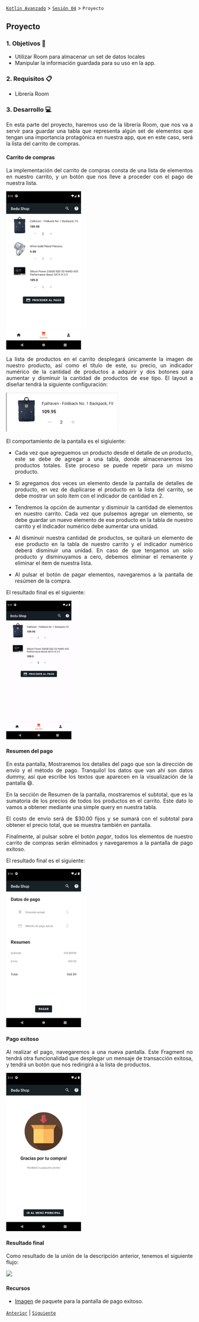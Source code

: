 [`Kotlin Avanzado`](../../Readme.md) > [`Sesión 04`](../Readme.md) > `Proyecto`

## Proyecto

<div style="text-align: justify;">

### 1. Objetivos :dart:

* Utilizar Room para almacenar un set de datos locales
*  Manipular la información guardada para su uso en la app.

### 2. Requisitos :clipboard:

* Librería Room

### 3. Desarrollo :computer:

En esta parte del proyecto, haremos uso de la librería Room, que nos va a servir para guardar una tabla que representa algún set de elementos que tengan una importancia protagónica en nuestra app, que en este caso, será la lista del carrito de compras.



#### Carrito de compras

La implementación del carrito de compras consta de una lista de elementos en nuestro carrito, y un botón que nos lleve a proceder con el pago de nuestra lista.

<img src="images/cart_list.png" width="40%">



La lista de productos en el carrito desplegará únicamente la imagen de nuestro producto, así como el título de este, su precio, un indicador numérico de la cantidad de productos a adquirir y dos botones para aumentar y disminuir la cantidad de productos de ese tipo. El layout a diseñar tendrá la siguiente configuración:

<img src="images/cart_element.png" width="60%">



El comportamiento de la pantalla es el sigiuiente:

* Cada vez que agreguemos un producto desde el detalle de un producto, este se debe de agregar a una tabla, donde almacenaremos los productos totales. Este proceso se puede repetir para un mismo producto. 

* Si agregamos dos veces un elemento desde la pantalla de detalles de producto, en vez de duplicarse el producto en la lista del carrito, se debe mostrar un solo item con el indicador de cantidad en 2.

* Tendremos la opción de aumentar y disminuir la cantidad de elementos en nuestro carrito. Cada vez que pulsemos agregar un elemento, se debe guardar un nuevo elemento de ese producto en la tabla de  nuestro carrito y el indicador numérico debe aumentar una unidad.

* Al disminuir nuestra cantidad de productos, se quitará un elemento de ese producto en la tabla de nuestro carrito y el indicador numérico deberá disminuir una unidad. En caso de que tengamos un solo producto y disminuyamos a cero, debemos eliminar el remanente y eliminar el item de nuestra lista.
* Al pulsar el botón de pagar elementos, navegaremos a la pantalla de resúmen de la compra.

El resultado final es el siguiente:

<img src="images/add_remove.gif" width="35%">



#### Resumen del pago

En esta pantalla, Mostraremos los detalles del pago que son la dirección de envío y el método de pago. Tranquilo! los datos que van ahí son datos dummy, así que escribe los textos que aparecen en la visualización de la pantalla :smile:.

En la sección de Resumen de la pantalla, mostraremos el subtotal, que es la sumatoria de los precios de todos los productos en el carrito. Este dato lo vamos a obtener mediante una simple query en nuestra tabla.

El costo de envío será de $30.00 fijos y se sumará con el subtotal para obtener el precio total, que se muestra también en pantalla.

 Finalmente, al pulsar sobre el botón *pagar*, todos los elementos de nuestro carrito de compras serán eliminados y navegaremos a la pantalla de pago exitoso.

El resultado final es el siguiente:



<img src="images/cart_resume.png" width="40%">



#### Pago exitoso

Al realizar el pago, navegaremos a una nueva pantalla. Este Fragment no tendrá otra funcionalidad que desplegar un mensaje de transacción exitosa, y tendrá un botón que nos redirigirá a la lista de productos.

<img src="images/paid.png" width="40%">



#### Resultado final

Como resultado de la unión de la descripción anterior, tenemos el siguiente flujo:

<img src="images/navigation.gif" width="40%">



#### Recursos

* [Imagen](resources/img_package.png) de paquete para la pantalla de pago exitoso.

[`Anterior`](../Reto-02) | [`Siguiente`](../Postwork)      

</div>

